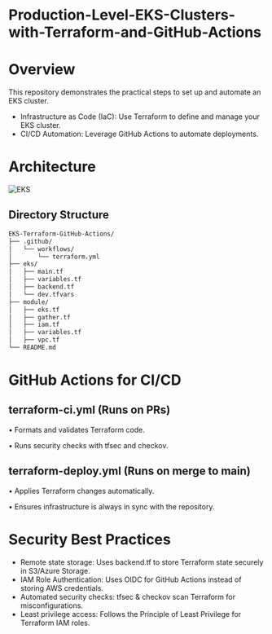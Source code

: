 # Production-Level-EKS-Clusters-with-Terraform-and-GitHub-Actions

# Overview

This repository demonstrates the practical steps to set up and automate an EKS cluster.

 - Infrastructure as Code (IaC): Use Terraform to define and manage your EKS cluster.
 - CI/CD Automation: Leverage GitHub Actions to automate deployments.

# Architecture
![EKS](https://github.com/user-attachments/assets/7b1ed61b-7295-4d3d-a22e-e0dfd61d8c29)

## Directory Structure

```bash
EKS-Terraform-GitHub-Actions/
├── .github/
│   └── workflows/
│       └── terraform.yml
├── eks/
│   ├── main.tf
│   ├── variables.tf
│   ├── backend.tf
│   └── dev.tfvars
├── module/
│   ├── eks.tf
│   ├── gather.tf 
│   ├── iam.tf  
│   ├── variables.tf  
│   ├── vpc.tf         
└── README.md
```
# GitHub Actions for CI/CD

## terraform-ci.yml (Runs on PRs)
•	Formats and validates Terraform code.

•	Runs security checks with tfsec and checkov.

## terraform-deploy.yml (Runs on merge to main)
•	Applies Terraform changes automatically.

•	Ensures infrastructure is always in sync with the repository.

# Security Best Practices
- Remote state storage: Uses backend.tf to store Terraform state securely in S3/Azure Storage.
- IAM Role Authentication: Uses OIDC for GitHub Actions instead of storing AWS credentials.
- Automated security checks: tfsec & checkov scan Terraform for misconfigurations.
- Least privilege access: Follows the Principle of Least Privilege for Terraform IAM roles.
